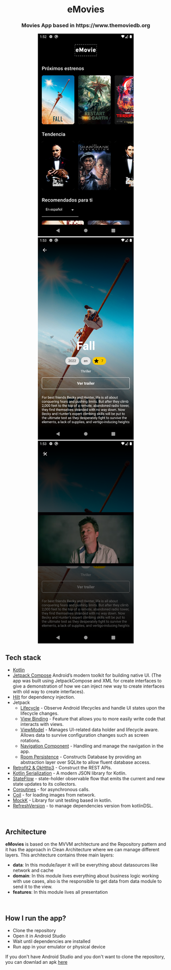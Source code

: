 <h1 align="center">eMovies</h1>

<h3 align="center">
Movies App based in https://www.themoviedb.org
</h3>

<div align="center">
<img src="/previews/home.png" width="300"/>
    
<img src="/previews/detail.png" width="300"/>
   
<img src="/previews/trailer.png" width="300"/>
</div>


## Tech stack
- [Kotlin](https://kotlinlang.org/)
- [Jetpack Compose](https://developer.android.com/jetpack/compose) Android’s modern toolkit for building native UI. (The app was built using JetpackCompose and XML for create interfaces to give a demonstration of how we can inject new way to create interfaces with old way to create interfaces).
- [Hilt](https://developer.android.com/training/dependency-injection/hilt-android) for dependency injection.
- Jetpack
    - [Lifecycle](https://developer.android.com/topic/libraries/architecture/lifecycle) - Observe Android lifecycles and handle UI states upon the lifecycle changes.
    - [View Binding](https://developer.android.com/topic/libraries/view-binding) - Feature that allows you to more easily write code that interacts with views.
    - [ViewModel](https://developer.android.com/topic/libraries/architecture/viewmodel) - Manages UI-related data holder and lifecycle aware. Allows data to survive configuration changes such as screen rotations.
    - [Navigation Component](https://developer.android.com/guide/navigation/navigation-getting-started) - Handling and manage the navigation in the app.
    - [Room Persistence](https://developer.android.com/jetpack/androidx/releases/room) - Constructs Database by providing an abstraction layer over SQLite to allow fluent database access.
- [Retrofit2 & OkHttp3](https://github.com/square/retrofit) - Construct the REST APIs.
- [Kotlin Serialization](https://kotlinlang.org/docs/serialization.html) - A modern JSON library for Kotlin.
- [StateFlow](https://developer.android.com/kotlin/flow/stateflow-and-sharedflow) - state-holder observable flow that emits the current and new state updates to its collectors.
- [Coroutines](https://developer.android.com/kotlin/coroutines) - for asynchronous calls.
- [Coil](https://coil-kt.github.io/coil/) - for loading images from network.
- [MockK](https://mockk.io/) - Library for unit testing based in kotlin.
- [RefreshVersion](https://github.com/jmfayard/refreshVersions) - to manage dependencies version from kotlinDSL.

<br />

## Architecture
**eMovies** is based on the MVVM architecture and the Repository pattern and it has the approach in Clean Architecture where we can manage different layers.
This architecture contains three main layers:

- **data**: In this module/layer it will be everything about datasources like network and cache
- **domain**: In this module lives everything about business logic working with use cases, also is the responsible to get data from data module to send it to the view.
- **features**: In this module lives all presentation

<br />

## How I run the app?
- Clone the repository
- Open it in Android Studio
- Wait until dependencies are installed
- Run app in your emulator or physical device

If you don't have Android Studio and you don't want to clone the repository, you can downlad an apk [here](https://www.mediafire.com/file/si1kpvvwgbsn8eg/eMovies.apk/file) 



